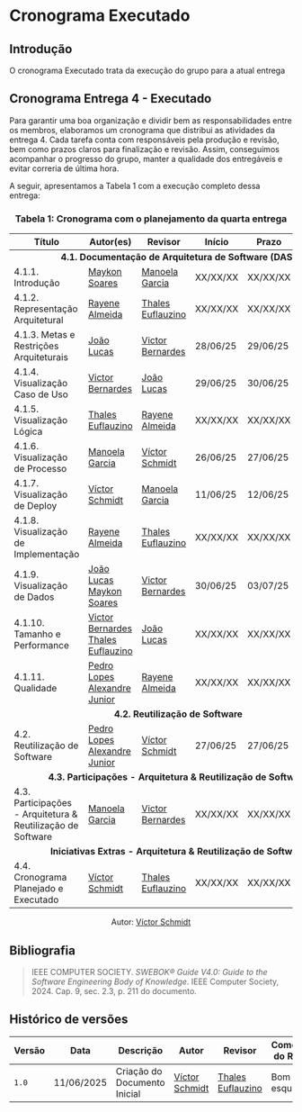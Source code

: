 # Cronograma Executado

## Introdução
O cronograma Executado trata da execução do grupo para a atual entrega

## Cronograma Entrega 4 - Executado
Para garantir uma boa organização e dividir bem as responsabilidades entre os membros, elaboramos um cronograma que distribui as atividades da entrega 4. Cada tarefa conta com responsáveis pela produção e revisão, bem como prazos claros para finalização e revisão. Assim, conseguimos acompanhar o progresso do grupo, manter a qualidade dos entregáveis e evitar correria de última hora.

A seguir, apresentamos a Tabela 1 com a execução completo dessa entrega:

### <center>**Tabela 1:** Cronograma com o planejamento da quarta entrega 
<div>
  <center>
  <table>
    <thead>
      <tr>
        <th>Título</th>
        <th>Autor(es)</th>
        <th>Revisor</th>
        <th>Início</th>
        <th>Prazo</th>
        <th>Revisão</th>
      </tr>
    </thead>
    <tbody>
      <tr>
        <td colspan="6"><center><strong>4.1. Documentação de Arquitetura de Software (DAS)</strong></center></td>
      </tr>
      <tr>
        <td>4.1.1. Introdução</td>
        <td>
          <a href="https://github.com/maykonjuso">Maykon Soares</a>
        </td>
        <td><a href="https://github.com/manu-sgc">Manoela Garcia</a></td>
        <td>XX/XX/XX</td>
        <td>XX/XX/XX</td>
        <td>XX/XX/XX</td>
      </tr>
      <tr>
        <td>4.1.2. Representação Arquitetural</td>
        <td>
          <a href="https://github.com/rayenealmeida">Rayene Almeida</a>
        </td>
        <td><a href="https://github.com/thaleseuflauzino">Thales Euflauzino</a></td>
        <td>XX/XX/XX</td>
        <td>XX/XX/XX</td>
        <td>XX/XX/XX</td>
      </tr>
      <tr>
        <td>4.1.3. Metas e Restrições Arquiteturais</td>
        <td>
         <a href="https://github.com/joaolucas102">João Lucas</a>
        </td>
        <td><a href="https://github.com/VHbernardes">Victor Bernardes</a></td>
        <td>28/06/25</td>
        <td>29/06/25</td>
        <td>30/06/25</td>
      </tr>
      <tr>
        <td>4.1.4. Visualização Caso de Uso</td>
        <td>
          <a href="https://github.com/VHbernardes">Victor Bernardes</a>
        </td>
        <td><a href="https://github.com/joaolucas102">João Lucas</a></td>
        <td>29/06/25</td>
        <td>30/06/25</td>
        <td>03/07/25</td>
      </tr>
      <tr>
        <td>4.1.5. Visualização Lógica</td>
        <td>
          <a href="https://github.com/thaleseuflauzino">Thales Euflauzino</a>
        </td>
        <td><a href="https://github.com/rayenealmeida">Rayene Almeida</a></td>
        <td>XX/XX/XX</td>
        <td>XX/XX/XX</td>
        <td>XX/XX/XX</td>
      </tr>
      <tr>
        <td>4.1.6. Visualização de Processo</td>
        <td> 
          <a href="https://github.com/manu-sgc">Manoela Garcia</a>
        </td>
        <td><a href="https://github.com/moonshinerd">Víctor Schmidt</a></td>
        <td>26/06/25</td>
        <td>27/06/25</td>
        <td>28/06/25</td>
      </tr>
      <tr>
        <td>4.1.7. Visualização de Deploy</td>
        <td>
          <a href="https://github.com/moonshinerd/">Víctor Schmidt</a>
        </td>
        <td><a href="https://github.com/manu-sgc">Manoela Garcia</a></td>
        <td>11/06/25</td>
        <td>12/06/25</td>
        <td>16/06/25</td>
      </tr>
      <tr>
        <td>4.1.8. Visualização de Implementação</td>
        <td>
          <a href="https://github.com/rayenealmeida">Rayene Almeida</a>
        </td>
        <td><a href="https://github.com/thaleseuflauzino">Thales Euflauzino</a></td>
        <td>XX/XX/XX</td>
        <td>XX/XX/XX</td>
        <td>XX/XX/XX</td>
      </tr>
      <tr>
        <td>4.1.9. Visualização de Dados</td>
        <td>
          <a href="https://github.com/joaolucas102">João Lucas</a>
          <a href="https://github.com/maykonjuso">Maykon Soares</a>
        </td>
        <td><a href="https://github.com/VHbernardes">Victor Bernardes</a></td>
        <td>30/06/25</td>
        <td>03/07/25</td>
        <td>03/07/25</td>
      </tr>
      <tr>
        <td>4.1.10. Tamanho e Performance</td>
        <td>
          <a href="https://github.com/VHbernardes">Victor Bernardes</a><br>
          <a href="https://github.com/thaleseuflauzino">Thales Euflauzino</a> 
        </td>
        <td><a href="https://github.com/joaolucas102">João Lucas</a></td>
        <td>XX/XX/XX</td>
        <td>XX/XX/XX</td>
        <td>XX/XX/XX</td>
      </tr>
      <tr>
        <td>4.1.11. Qualidade</td>
        <td>
          <a href="https://github.com/pLopess">Pedro Lopes</a><br>
          <a href="https://github.com/AlexandreLJR">Alexandre Junior</a>
        </td>
        <td><a href="https://github.com/rayenealmeida">Rayene Almeida</a></td>
        <td>XX/XX/XX</td>
        <td>XX/XX/XX</td>
        <td>XX/XX/XX</td>
      </tr>
      <tr>
        <td colspan="6"><center><strong>4.2. Reutilização de Software</strong></center></td>
      </tr>
      <tr>
        <td>4.2. Reutilização de Software</td>
        <td>
          <a href="https://github.com/pLopess">Pedro Lopes</a><br>
          <a href="https://github.com/AlexandreLJR">Alexandre Junior</a>
        </td>
        <td><a href="https://github.com/moonshinerd">Víctor Schmidt</a></td>
        <td>27/06/25</td>
        <td>27/06/25</td>
        <td>28/06/25</td>
      </tr>
      <tr>
        <td colspan="6"><center><strong>4.3. Participações - Arquitetura & Reutilização de Software</strong></center></td>
      </tr>
      <tr>
        <td>4.3. Participações - Arquitetura & Reutilização de Software</td>
        <td>
          <a href="https://github.com/manu-sgc">Manoela Garcia</a>
        </td>
        <td><a href="https://github.com/VHbernardes">Victor Bernardes</a></td>
        <td>XX/XX/XX</td>
        <td>XX/XX/XX</td>
        <td>XX/XX/XX</td>
      </tr>
      <tr>
        <td colspan="6"><center><strong>Iniciativas Extras - Arquitetura & Reutilização de Software</strong></center></td>
      </tr>
      <tr>
        <td>4.4. Cronograma Planejado e Executado</td>
        <td><a href="https://github.com/moonshinerd/">Víctor Schmidt</a></td>
        <td><a href="https://github.com/thaleseuflauzino">Thales Euflauzino</a></td>
        <td>XX/XX/XX</td>
        <td>XX/XX/XX</td>
        <td>XX/XX/XX</td>
      </tr>
    </tbody>
  </table>
  
  <center>
  <div>
    <p>Autor: <a href="https://github.com/moonshinerd" target="_blank">Víctor Schmidt</a></p>
  </div>
  </center>
</div>

## Bibliografia

> IEEE COMPUTER SOCIETY. *SWEBOK® Guide V4.0: Guide to the Software Engineering Body of Knowledge*. IEEE Computer Society, 2024. Cap. 9, sec. 2.3, p. 211 do documento.  


## Histórico de versões

| Versão | Data | Descrição | Autor | Revisor | Comentário do Revisor |
| -- | -- | -- | -- | -- | -- |
| `1.0`  | 11/06/2025  | Criação do Documento Inicial| [Víctor Schmidt](https://github.com/moonshinerd)  | [Thales Euflauzino](https://github.com/thaleseuflauzino) | Bom esqueleto! |
